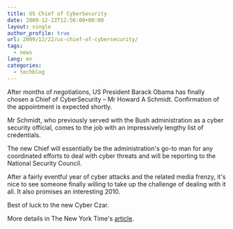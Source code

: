 ```yaml
---
title: US Chief of CyberSecurity
date: 2009-12-22T12:56:00+00:00
layout: single
author_profile: true
url: 2009/12/22/us-chief-of-cybersecurity/
tags:
  - news
lang: en
categories: 
  - techblog
---
```

After months of negotiations, US President Barack Obama has finally chosen a Chief of CyberSecurity – Mr Howard A Schmidt. Confirmation of the appointment is expected shortly.

Mr Schmidt, who previously served with the Bush administration as a cyber security official, comes to the job with an impressively lengthy list of credentials.

The new Chief will essentially be the administration's go-to man for any coordinated efforts to deal with cyber threats and will be reporting to the National Security Council.

After a fairly eventful year of cyber attacks and the related media frenzy, it's nice to see someone finally willing to take up the challenge of dealing with it all. It also promises an interesting 2010.

Best of luck to the new Cyber Czar.

More details in The New York Time's [article](http://www.nytimes.com/2009/12/22/technology/internet/22cyber.html?hpw).